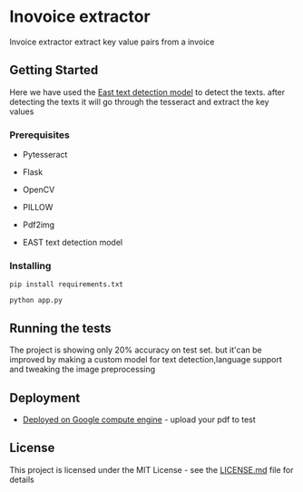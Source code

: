 # Inovoice extractor

Invoice extractor extract key value pairs from a invoice

## Getting Started

Here we have used the [East text detection model](https://arxiv.org/abs/1704.03155) to detect the texts. after detecting the texts it will go through the tesseract and extract the key values


### Prerequisites

* Pytesseract

* Flask

* OpenCV

* PILLOW

* Pdf2img

* EAST text detection model




### Installing

```
pip install requirements.txt
```

```
python app.py
```

## Running the tests

The project is showing only 20% accuracy on test set. but it'can be improved by making a custom model for text detection,language support and tweaking the image preprocessing

## Deployment


* [Deployed on Google compute engine](http://35.226.34.234:5001/) - upload your pdf to test

## License

This project is licensed under the MIT License - see the [LICENSE.md](LICENSE.md) file for details


